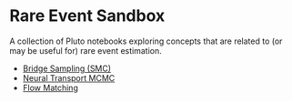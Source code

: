# Rare Event Sandbox

A collection of Pluto notebooks exploring concepts that are related to (or may be useful for) rare event estimation.

* [Bridge Sampling (SMC)](https://htmlview.glitch.me/?https://github.com/hdelecki/RareEventSandbox/blob/main/notebooks/bridge_sampling.html)
* [Neural Transport MCMC](https://htmlview.glitch.me/?https://github.com/hdelecki/RareEventSandbox/blob/main/notebooks/neural_transport_mcmc.html)
* [Flow Matching](https://htmlview.glitch.me/?https://raw.githubusercontent.com/hdelecki/RareEventSandbox/flow-matching/notebooks/flow_matching.html)